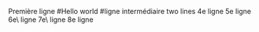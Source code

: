 Première ligne
#Hello world
#ligne intermédiaire
two lines
4e ligne
5e ligne
6e\ ligne
7e\ ligne
8e ligne
